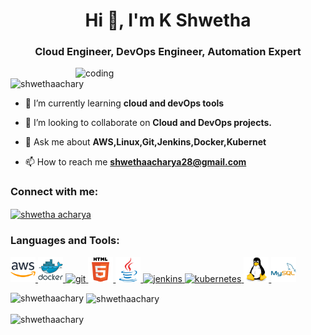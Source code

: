 <h1 align="center">Hi 👋, I'm K Shwetha</h1>
<h3 align="center">Cloud Engineer, DevOps Engineer, Automation Expert</h3>

<img align="right" alt="coding" width="400" src="https://media.tenor.com/IF2JdxzmyN4AAAAe/coding-girl.png">

<p align="left"> <img src="https://komarev.com/ghpvc/?username=shwethaachary&label=Profile%20views&color=0e75b6&style=flat" alt="shwethaachary" /> </p>

- 🌱 I’m currently learning **cloud and devOps tools**

- 👯 I’m looking to collaborate on **Cloud and DevOps projects.**

- 💬 Ask me about **AWS,Linux,Git,Jenkins,Docker,Kubernet**

- 📫 How to reach me **shwethaacharya28@gmail.com**

<h3 align="left">Connect with me:</h3>
<p align="left">
<a href="https://linkedin.com/in/shwetha acharya" target="blank"><img align="center" src="https://raw.githubusercontent.com/rahuldkjain/github-profile-readme-generator/master/src/images/icons/Social/linked-in-alt.svg" alt="shwetha acharya" height="30" width="40" /></a>
</p>

<h3 align="left">Languages and Tools:</h3>
<p align="left"> <a href="https://aws.amazon.com" target="_blank" rel="noreferrer"> <img src="https://raw.githubusercontent.com/devicons/devicon/master/icons/amazonwebservices/amazonwebservices-original-wordmark.svg" alt="aws" width="40" height="40"/> </a> <a href="https://www.docker.com/" target="_blank" rel="noreferrer"> <img src="https://raw.githubusercontent.com/devicons/devicon/master/icons/docker/docker-original-wordmark.svg" alt="docker" width="40" height="40"/> </a> <a href="https://git-scm.com/" target="_blank" rel="noreferrer"> <img src="https://www.vectorlogo.zone/logos/git-scm/git-scm-icon.svg" alt="git" width="40" height="40"/> </a> <a href="https://www.w3.org/html/" target="_blank" rel="noreferrer"> <img src="https://raw.githubusercontent.com/devicons/devicon/master/icons/html5/html5-original-wordmark.svg" alt="html5" width="40" height="40"/> </a> <a href="https://www.java.com" target="_blank" rel="noreferrer"> <img src="https://raw.githubusercontent.com/devicons/devicon/master/icons/java/java-original.svg" alt="java" width="40" height="40"/> </a> <a href="https://www.jenkins.io" target="_blank" rel="noreferrer"> <img src="https://www.vectorlogo.zone/logos/jenkins/jenkins-icon.svg" alt="jenkins" width="40" height="40"/> </a> <a href="https://kubernetes.io" target="_blank" rel="noreferrer"> <img src="https://www.vectorlogo.zone/logos/kubernetes/kubernetes-icon.svg" alt="kubernetes" width="40" height="40"/> </a> <a href="https://www.linux.org/" target="_blank" rel="noreferrer"> <img src="https://raw.githubusercontent.com/devicons/devicon/master/icons/linux/linux-original.svg" alt="linux" width="40" height="40"/> </a> <a href="https://www.mysql.com/" target="_blank" rel="noreferrer"> <img src="https://raw.githubusercontent.com/devicons/devicon/master/icons/mysql/mysql-original-wordmark.svg" alt="mysql" width="40" height="40"/> </a> </p>

<p><img align="left" src="https://github-readme-stats.vercel.app/api/top-langs?username=shwethaachary&show_icons=true&locale=en&layout=compact" alt="shwethaachary" /></p>

<p>&nbsp;<img align="center" src="https://github-readme-stats.vercel.app/api?username=shwethaachary&show_icons=true&locale=en" alt="shwethaachary" /></p>

<p><img align="center" src="https://github-readme-streak-stats.herokuapp.com/?user=shwethaachary&" alt="shwethaachary" /></p>
